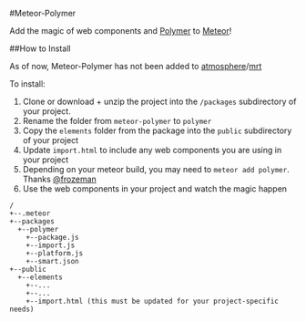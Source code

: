 #Meteor-Polymer

Add the magic of web components and [Polymer](http://polymer-project.org) to [Meteor](http://meteor.com)!

##How to Install

As of now, Meteor-Polymer has not been added to [atmosphere](http://atmosphere.meteor.com)/[mrt](http://oortcloud.github.io/meteorite/)

To install:

1. Clone or download + unzip the project into the `/packages` subdirectory of your project.
2. Rename the folder from `meteor-polymer` to `polymer`
3. Copy the `elements` folder from the package into the `public` subdirectory of your project
4. Update `import.html` to include any web components you are using in your project
5. Depending on your meteor build, you may need to `meteor add polymer`. Thanks [@frozeman](http://stackoverflow.com/a/24870472/2416471)
6. Use the web components in your project and watch the magic happen

```
/
+--.meteor
+--packages
  +--polymer
    +--package.js
    +--import.js
    +--platform.js
    +--smart.json
+--public
  +--elements
    +--...
    +--...
    +--import.html (this must be updated for your project-specific needs)
```
